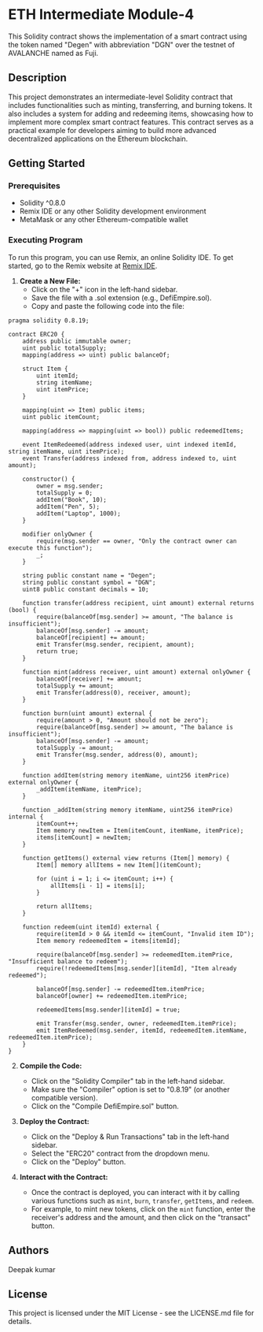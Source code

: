 # ETH Intermediate Module-4

This Solidity contract shows the implementation of a smart contract using the token named "Degen" with abbreviation "DGN" over the testnet of AVALANCHE named as Fuji.

## Description

This project demonstrates an intermediate-level Solidity contract that includes functionalities such as minting, transferring, and burning tokens. It also includes a system for adding and redeeming items, showcasing how to implement more complex smart contract features. This contract serves as a practical example for developers aiming to build more advanced decentralized applications on the Ethereum blockchain.


## Getting Started

### Prerequisites

- Solidity ^0.8.0
- Remix IDE or any other Solidity development environment
- MetaMask or any other Ethereum-compatible wallet

### Executing Program

To run this program, you can use Remix, an online Solidity IDE. To get started, go to the Remix website at [Remix IDE](https://remix.ethereum.org/).

1. **Create a New File:**
   - Click on the "+" icon in the left-hand sidebar.
   - Save the file with a .sol extension (e.g., DefiEmpire.sol).
   - Copy and paste the following code into the file:

```solidity
pragma solidity 0.8.19;

contract ERC20 {
    address public immutable owner;
    uint public totalSupply;
    mapping(address => uint) public balanceOf;

    struct Item {
        uint itemId;
        string itemName;
        uint itemPrice;
    }
    
    mapping(uint => Item) public items;
    uint public itemCount;

    mapping(address => mapping(uint => bool)) public redeemedItems;

    event ItemRedeemed(address indexed user, uint indexed itemId, string itemName, uint itemPrice);
    event Transfer(address indexed from, address indexed to, uint amount);

    constructor() {
        owner = msg.sender;
        totalSupply = 0;
        addItem("Book", 10);    
        addItem("Pen", 5);      
        addItem("Laptop", 1000); 
    }

    modifier onlyOwner {
        require(msg.sender == owner, "Only the contract owner can execute this function");
        _;
    }

    string public constant name = "Degen";
    string public constant symbol = "DGN";
    uint8 public constant decimals = 10;

    function transfer(address recipient, uint amount) external returns (bool) {
        require(balanceOf[msg.sender] >= amount, "The balance is insufficient");
        balanceOf[msg.sender] -= amount;
        balanceOf[recipient] += amount;
        emit Transfer(msg.sender, recipient, amount);
        return true;
    }

    function mint(address receiver, uint amount) external onlyOwner {
        balanceOf[receiver] += amount;
        totalSupply += amount;
        emit Transfer(address(0), receiver, amount);
    }

    function burn(uint amount) external {
        require(amount > 0, "Amount should not be zero");
        require(balanceOf[msg.sender] >= amount, "The balance is insufficient");
        balanceOf[msg.sender] -= amount;
        totalSupply -= amount;
        emit Transfer(msg.sender, address(0), amount);
    }
    
    function addItem(string memory itemName, uint256 itemPrice) external onlyOwner {
        _addItem(itemName, itemPrice);
    }

    function _addItem(string memory itemName, uint256 itemPrice) internal {
        itemCount++;
        Item memory newItem = Item(itemCount, itemName, itemPrice);
        items[itemCount] = newItem;
    }

    function getItems() external view returns (Item[] memory) {
        Item[] memory allItems = new Item[](itemCount);
        
        for (uint i = 1; i <= itemCount; i++) {
            allItems[i - 1] = items[i];
        }
        
        return allItems;
    }
    
    function redeem(uint itemId) external {
        require(itemId > 0 && itemId <= itemCount, "Invalid item ID");
        Item memory redeemedItem = items[itemId];
        
        require(balanceOf[msg.sender] >= redeemedItem.itemPrice, "Insufficient balance to redeem");
        require(!redeemedItems[msg.sender][itemId], "Item already redeemed");

        balanceOf[msg.sender] -= redeemedItem.itemPrice;
        balanceOf[owner] += redeemedItem.itemPrice;

        redeemedItems[msg.sender][itemId] = true;

        emit Transfer(msg.sender, owner, redeemedItem.itemPrice);
        emit ItemRedeemed(msg.sender, itemId, redeemedItem.itemName, redeemedItem.itemPrice);
    }
}
```

2. **Compile the Code:**
   - Click on the "Solidity Compiler" tab in the left-hand sidebar.
   - Make sure the "Compiler" option is set to "0.8.19" (or another compatible version).
   - Click on the "Compile DefiEmpire.sol" button.

3. **Deploy the Contract:**
   - Click on the "Deploy & Run Transactions" tab in the left-hand sidebar.
   - Select the "ERC20" contract from the dropdown menu.
   - Click on the "Deploy" button.

4. **Interact with the Contract:**
   - Once the contract is deployed, you can interact with it by calling various functions such as `mint`, `burn`, `transfer`, `getItems`, and `redeem`.
   - For example, to mint new tokens, click on the `mint` function, enter the receiver's address and the amount, and then click on the "transact" button.

## Authors

Deepak kumar

## License

This project is licensed under the MIT License - see the LICENSE.md file for details.
